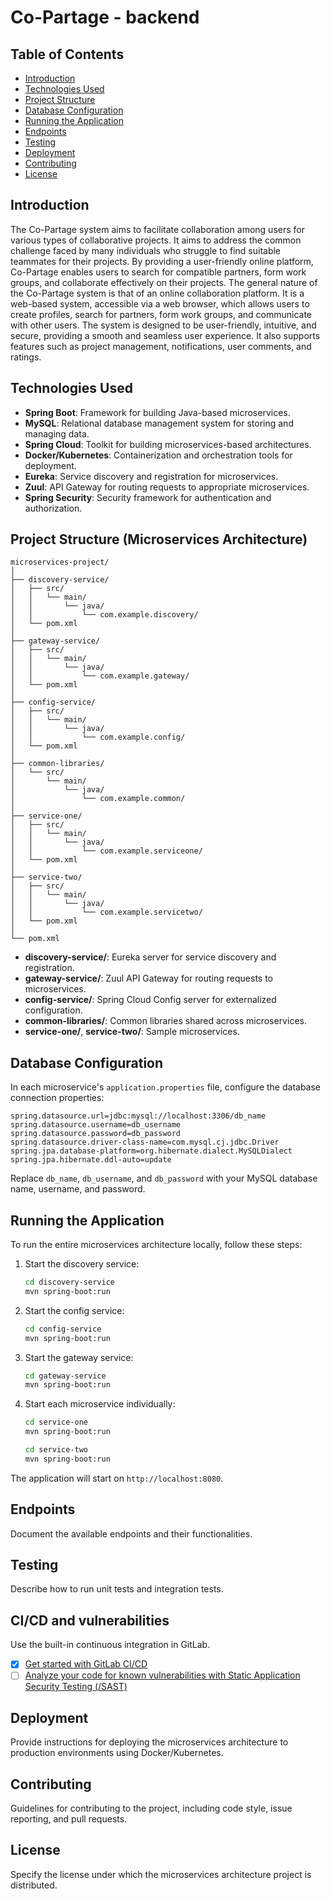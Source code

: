 # Co-Partage - backend

## Table of Contents

- [Introduction](#introduction)
- [Technologies Used](#technologies-used)
- [Project Structure](#project-structure)
- [Database Configuration](#database-configuration)
- [Running the Application](#running-the-application)
- [Endpoints](#endpoints)
- [Testing](#testing)
- [Deployment](#deployment)
- [Contributing](#contributing)
- [License](#license)

## Introduction

The Co-Partage system aims to facilitate collaboration among users for various types of collaborative projects. It aims
to
address the common challenge faced by many individuals who struggle to find suitable teammates for their projects. By
providing a user-friendly online platform, Co-Partage enables users to search for compatible partners, form work groups,
and collaborate effectively on their projects. The general nature of the Co-Partage system is that of an online
collaboration platform. It is a web-based system, accessible via a web browser, which allows users to create profiles,
search for partners, form work groups, and communicate with other users. The system is designed to be user-friendly,
intuitive, and secure, providing a smooth and seamless user experience. It also supports features such as project
management, notifications, user comments, and ratings.

## Technologies Used

- **Spring Boot**: Framework for building Java-based microservices.
- **MySQL**: Relational database management system for storing and managing data.
- **Spring Cloud**: Toolkit for building microservices-based architectures.
- **Docker/Kubernetes**: Containerization and orchestration tools for deployment.
- **Eureka**: Service discovery and registration for microservices.
- **Zuul**: API Gateway for routing requests to appropriate microservices.
- **Spring Security**: Security framework for authentication and authorization.

## Project Structure (Microservices Architecture)

```
microservices-project/
│
├── discovery-service/
│   ├── src/
│   │   └── main/
│   │       └── java/
│   │           └── com.example.discovery/
│   └── pom.xml
│
├── gateway-service/
│   ├── src/
│   │   └── main/
│   │       └── java/
│   │           └── com.example.gateway/
│   └── pom.xml
│
├── config-service/
│   ├── src/
│   │   └── main/
│   │       └── java/
│   │           └── com.example.config/
│   └── pom.xml
│
├── common-libraries/
│   └── src/
│       └── main/
│           └── java/
│               └── com.example.common/
│
├── service-one/
│   ├── src/
│   │   └── main/
│   │       └── java/
│   │           └── com.example.serviceone/
│   └── pom.xml
│
├── service-two/
│   ├── src/
│   │   └── main/
│   │       └── java/
│   │           └── com.example.servicetwo/
│   └── pom.xml
│
└── pom.xml
```

- **discovery-service/**: Eureka server for service discovery and registration.
- **gateway-service/**: Zuul API Gateway for routing requests to microservices.
- **config-service/**: Spring Cloud Config server for externalized configuration.
- **common-libraries/**: Common libraries shared across microservices.
- **service-one/**, **service-two/**: Sample microservices.

## Database Configuration

In each microservice's `application.properties` file, configure the database connection properties:

```properties
spring.datasource.url=jdbc:mysql://localhost:3306/db_name
spring.datasource.username=db_username
spring.datasource.password=db_password
spring.datasource.driver-class-name=com.mysql.cj.jdbc.Driver
spring.jpa.database-platform=org.hibernate.dialect.MySQLDialect
spring.jpa.hibernate.ddl-auto=update
```

Replace `db_name`, `db_username`, and `db_password` with your MySQL database name, username, and password.

## Running the Application

To run the entire microservices architecture locally, follow these steps:

1. Start the discovery service:
   ```bash
   cd discovery-service
   mvn spring-boot:run
   ```

2. Start the config service:
   ```bash
   cd config-service
   mvn spring-boot:run
   ```

3. Start the gateway service:
   ```bash
   cd gateway-service
   mvn spring-boot:run
   ```

4. Start each microservice individually:
   ```bash
   cd service-one
   mvn spring-boot:run
   ```

   ```bash
   cd service-two
   mvn spring-boot:run
   ```

The application will start on `http://localhost:8080`.

## Endpoints

Document the available endpoints and their functionalities.

## Testing

Describe how to run unit tests and integration tests.

## CI/CD and vulnerabilities

Use the built-in continuous integration in GitLab.

- [x] [Get started with GitLab CI/CD](https://docs.gitlab.com/ee/ci/quick_start/index.html)
- [ ] [Analyze your code for known vulnerabilities with Static Application Security Testing (/SAST)](https://docs.gitlab.com/ee/user/application_security/sast/)

## Deployment

Provide instructions for deploying the microservices architecture to production environments using Docker/Kubernetes.

## Contributing

Guidelines for contributing to the project, including code style, issue reporting, and pull requests.

## License

Specify the license under which the microservices architecture project is distributed.
